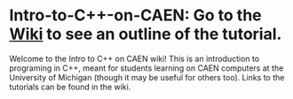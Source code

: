 # Intro-to-C++-on-CAEN:  Go to the [Wiki](https://github.com/CelloCorgi/Intro-to-C-on-CAEN-/wiki) to see an outline of the tutorial.




Welcome to the Intro to C++ on CAEN wiki! This is an introduction to programing in C++, meant for students learning on CAEN computers at the University of Michigan (though it may be useful for others too). Links to the tutorials can be found in the wiki.
